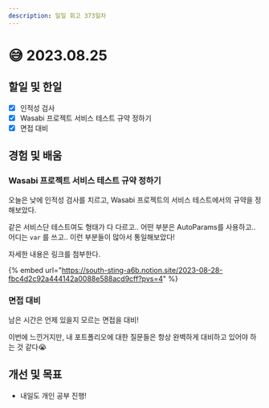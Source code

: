 ```yaml
---
description: 일일 회고 373일차
---
```


# 😅 2023.08.25

## 할일 및 한일&#x20;

* [x] 인적성 검사&#x20;
* [x] Wasabi 프로젝트 서비스 테스트 규약 정하기&#x20;
* [x] 면접 대비&#x20;

## 경험 및 배움&#x20;

### Wasabi 프로젝트 서비스 테스트 규약 정하기&#x20;

오늘은 낮에 인적성 검사를 치르고, Wasabi 프로젝트의 서비스 테스트에서의 규약을 정해보았다.

같은 서비스단 테스트여도 형태가 다 다르고.. 어떤 부분은 AutoParams를 사용하고.. 어디는 `var` 를 쓰고.. 이런 부분들이 많아서 통일해보았다!

자세한 내용은 링크를 첨부한다.

{% embed url="https://south-sting-a6b.notion.site/2023-08-28-fbc4d2c92a444142a0088e588acd9cff?pvs=4" %}

### 면접 대비&#x20;

남은 시간은 언제 있을지 모르는 면접을 대비!

이번에 느낀거지만, 내 포트폴리오에 대한 질문들은 항상 완벽하게 대비하고 있어야 하는 것 같다😭

## 개선 및 목표&#x20;

* 내일도 개인 공부 진행!&#x20;
